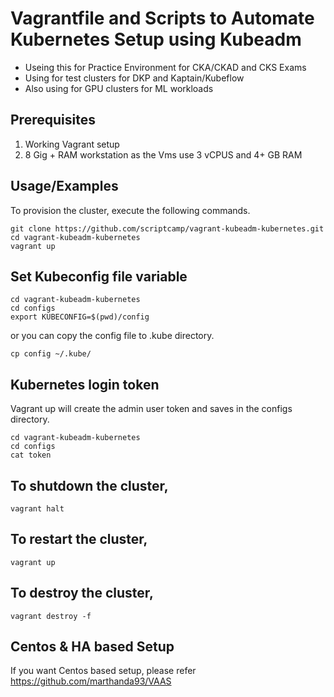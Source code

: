 
# Vagrantfile and Scripts to Automate Kubernetes Setup using Kubeadm 

- Useing this for Practice Environment for CKA/CKAD and CKS Exams
- Using for test clusters for DKP and Kaptain/Kubeflow 
- Also using for GPU clusters for ML workloads

## Prerequisites

1. Working Vagrant setup
2. 8 Gig + RAM workstation as the Vms use 3 vCPUS and 4+ GB RAM


## Usage/Examples

To provision the cluster, execute the following commands.

```shell
git clone https://github.com/scriptcamp/vagrant-kubeadm-kubernetes.git
cd vagrant-kubeadm-kubernetes
vagrant up
```

## Set Kubeconfig file variable

```shell
cd vagrant-kubeadm-kubernetes
cd configs
export KUBECONFIG=$(pwd)/config
```

or you can copy the config file to .kube directory.

```shell
cp config ~/.kube/
```


## Kubernetes login token

Vagrant up will create the admin user token and saves in the configs directory.

```shell
cd vagrant-kubeadm-kubernetes
cd configs
cat token
```

## To shutdown the cluster,

```shell
vagrant halt
```

## To restart the cluster,

```shell
vagrant up
```

## To destroy the cluster,

```shell
vagrant destroy -f
```

## Centos & HA based Setup

If you want Centos based setup, please refer https://github.com/marthanda93/VAAS
